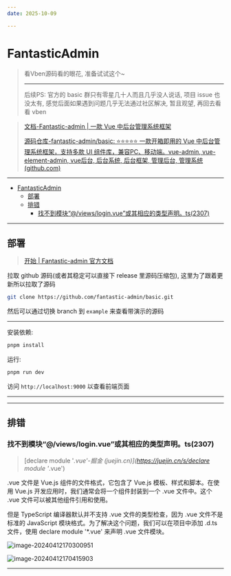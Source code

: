 ```yaml
---
date: 2025-10-09

---
```


# FantasticAdmin

> 看Vben源码看的眼花, 准备试试这个~
>
> ---
>
> 后续PS: 官方的 basic 群只有零星几十人而且几乎没人说话, 项目 issue 也没太有, 感觉后面如果遇到问题几乎无法通过社区解决, 暂且观望, 再回去看看 vben

> [文档-Fantastic-admin | 一款 Vue 中后台管理系统框架](https://fantastic-admin.github.io/)
>
> [源码仓库-fantastic-admin/basic: ⭐⭐⭐⭐⭐ 一款开箱即用的 Vue 中后台管理系统框架，支持多款 UI 组件库，兼容PC、移动端。vue-admin, vue-element-admin, vue后台, 后台系统, 后台框架, 管理后台, 管理系统 (github.com)](https://github.com/fantastic-admin/basic)

---

- [FantasticAdmin](#fantasticadmin)
  - [部署](#部署)
  - [排错](#排错)
    - [找不到模块“@/views/login.vue”或其相应的类型声明。ts(2307)](#找不到模块viewsloginvue或其相应的类型声明ts2307)

---

## 部署

> [开始 | Fantastic-admin 官方文档](https://fantastic-admin.github.io/guide/start.html)

拉取 github 源码(或者其稳定可以直接下 release 里源码压缩包), 这里为了跟着更新所以拉取了源码

```bash
git clone https://github.com/fantastic-admin/basic.git
```

然后可以通过切换 branch 到 `example` 来查看带演示的源码

---

安装依赖:

```bash
pnpm install
```

运行:

```bash
pnpm run dev
```

访问 `http://localhost:9000` 以查看前端页面

---





---

## 排错

### 找不到模块“@/views/login.vue”或其相应的类型声明。ts(2307)

> [declare module '*.vue'-掘金 (juejin.cn)](https://juejin.cn/s/declare module '*.vue')

.vue 文件是 Vue.js 组件的文件格式，它包含了 Vue.js 模板、样式和脚本。在使用 Vue.js 开发应用时，我们通常会将一个组件封装到一个 .vue 文件中。这个 .vue 文件可以被其他组件引用和使用。

但是 TypeScript 编译器默认并不支持 .vue 文件的类型检查，因为 .vue 文件不是标准的 JavaScript 模块格式。为了解决这个问题，我们可以在项目中添加 .d.ts 文件，使用 declare module '*.vue' 来声明 .vue 文件模块。

![image-20240412170300951](http://cdn.ayusummer233.top/DailyNotes/202404121703172.png)

![image-20240412170415903](http://cdn.ayusummer233.top/DailyNotes/202404121704985.png)

---





















